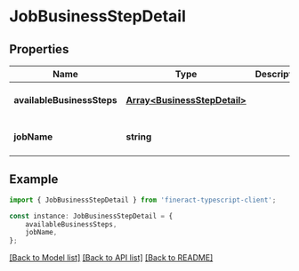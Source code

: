 # JobBusinessStepDetail


## Properties

Name | Type | Description | Notes
------------ | ------------- | ------------- | -------------
**availableBusinessSteps** | [**Array&lt;BusinessStepDetail&gt;**](BusinessStepDetail.md) |  | [optional] [default to undefined]
**jobName** | **string** |  | [optional] [default to undefined]

## Example

```typescript
import { JobBusinessStepDetail } from 'fineract-typescript-client';

const instance: JobBusinessStepDetail = {
    availableBusinessSteps,
    jobName,
};
```

[[Back to Model list]](../README.md#documentation-for-models) [[Back to API list]](../README.md#documentation-for-api-endpoints) [[Back to README]](../README.md)
